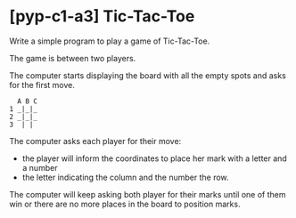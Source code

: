 # [pyp-c1-a3] Tic-Tac-Toe

Write a simple program to play a game of Tic-Tac-Toe.

The game is between two players.

The computer starts displaying the board with all the empty spots and asks for the first move.

```  
  A B C
1 _|_|_
2 _|_|_
3  | |
```

The computer asks each player for their move:

* the player will inform the coordinates to place her mark with a letter and a number
* the letter indicating the column and the number the row.

The computer will keep asking both player for their marks until one of them win or there are no more places in the board to position marks.
